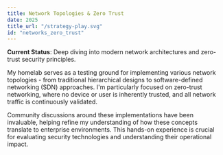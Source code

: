 ```yaml
---
title: Network Topologies & Zero Trust
date: 2025
title_url: "/strategy-play.svg"
id: "networks_zero_trust"
---
```


**Current Status**: Deep diving into modern network architectures and zero-trust security principles.

My homelab serves as a testing ground for implementing various network topologies - from traditional hierarchical designs to software-defined networking (SDN) approaches. I'm particularly focused on zero-trust networking, where no device or user is inherently trusted, and all network traffic is continuously validated.

Community discussions around these implementations have been invaluable, helping refine my understanding of how these concepts translate to enterprise environments. This hands-on experience is crucial for evaluating security technologies and understanding their operational impact.
